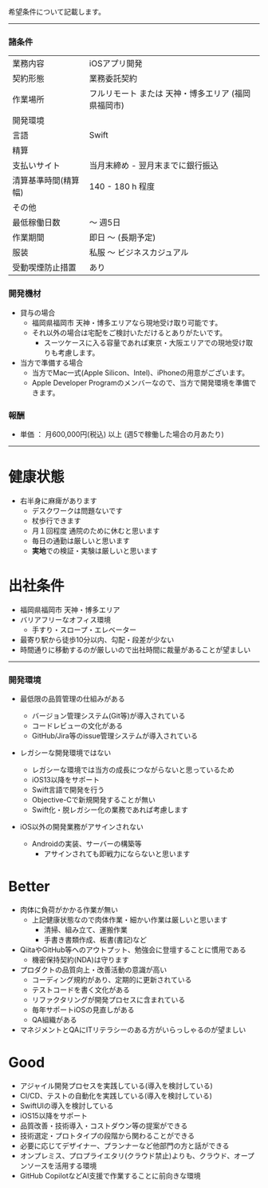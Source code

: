 希望条件について記載します。

---

### 諸条件

| | |
|---------|-------------|
| 業務内容 | iOSアプリ開発 |  
| 契約形態 | 業務委託契約 |   
| 作業場所 | フルリモート または 天神・博多エリア (福岡県福岡市) | 
| 開発環境 |  |
| 言語    | Swift       |
| 精算 |  |
| 支払いサイト | 当月末締め - 翌月末までに銀行振込 |
| 清算基準時間(精算幅) | 140 - 180 h 程度 |
| その他 |  |
| 最低稼働日数 | 〜 週5日  |
| 作業期間 | 即日 〜 (長期予定) |
| 服装　　| 私服 〜 ビジネスカジュアル |
| 受動喫煙防止措置 | あり |


### 開発機材
- 貸与の場合
  - 福岡県福岡市 天神・博多エリアなら現地受け取り可能です。
  - それ以外の場合は宅配をご検討いただけるとありがたいです。
    - スーツケースに入る容量であれば東京・大阪エリアでの現地受け取りも考慮します。
- 当方で準備する場合
  - 当方でMac一式(Apple Silicon、Intel)、iPhoneの用意がございます。
  - Apple Developer Programのメンバーなので、当方で開発環境を準備できます。

### 報酬
- 単価 ： 月600,000円(税込) 以上 (週5で稼働した場合の月あたり)

---

# 健康状態

- 右半身に麻痺があります
  - デスクワークは問題ないです
  - 杖歩行できます
  - 月１回程度 通院のために休むと思います
  - 毎日の通勤は厳しいと思います
  - **実地**での検証・実験は厳しいと思います

# 出社条件
  - 福岡県福岡市 天神・博多エリア
  - バリアフリーなオフィス環境
    - 手すり・スロープ・エレベーター
  - 最寄り駅から徒歩10分以内、勾配・段差が少ない
  - 時間通りに移動するのが厳しいので出社時間に裁量があることが望ましい

---

### 開発環境
- 最低限の品質管理の仕組みがある
  - バージョン管理システム(Git等)が導入されている
  - コードレビューの文化がある
  - GitHub/Jira等のissue管理システムが導入されている

- レガシーな開発環境ではない
  - レガシーな環境では当方の成長につながらないと思っているため
  - iOS13以降をサポート
  - Swift言語で開発を行う
  - Objective-Cで新規開発することが無い
  - Swift化・脱レガシー化の業務であれば考慮します

- iOS以外の開発業務がアサインされない
  - Androidの実装、サーバーの構築等
    - アサインされても即戦力にならないと思います

# Better

- 肉体に負荷がかかる作業が無い
  - 上記健康状態なので肉体作業・細かい作業は厳しいと思います
    - 清掃、組み立て、運搬作業
    - 手書き書類作成、板書(書記)など
- QiitaやGitHub等へのアウトプット、勉強会に登壇することに慣用である
  - 機密保持契約(NDA)は守ります
- プロダクトの品質向上・改善活動の意識が高い
  - コーディング規約があり、定期的に更新されている
  - テストコードを書く文化がある
  - リファクタリングが開発プロセスに含まれている
  - 毎年サポートiOSの見直しがある
  - QA組織がある
- マネジメントとQAにITリテラシーのある方がいらっしゃるのが望ましい

# Good

- アジャイル開発プロセスを実践している(導入を検討している)
- CI/CD、テストの自動化を実践している(導入を検討している)
- SwiftUIの導入を検討している
- iOS15以降をサポート
- 品質改善・技術導入・コストダウン等の提案ができる
- 技術選定・プロトタイプの段階から関わることができる
- 必要に応じてデザイナー、プランナーなど他部門の方と話ができる
- オンプレミス、プロプライエタリ(クラウド禁止)よりも、クラウド、オープンソースを活用する環境
- GitHub CopilotなどAI支援で作業することに前向きな環境 

